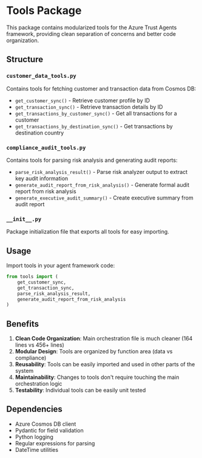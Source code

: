 # Tools Package

This package contains modularized tools for the Azure Trust Agents framework, providing clean separation of concerns and better code organization.

## Structure

### `customer_data_tools.py`
Contains tools for fetching customer and transaction data from Cosmos DB:
- `get_customer_sync()` - Retrieve customer profile by ID
- `get_transaction_sync()` - Retrieve transaction details by ID
- `get_transactions_by_customer_sync()` - Get all transactions for a customer
- `get_transactions_by_destination_sync()` - Get transactions by destination country

### `compliance_audit_tools.py`
Contains tools for parsing risk analysis and generating audit reports:
- `parse_risk_analysis_result()` - Parse risk analyzer output to extract key audit information
- `generate_audit_report_from_risk_analysis()` - Generate formal audit report from risk analysis
- `generate_executive_audit_summary()` - Create executive summary from audit report

### `__init__.py`
Package initialization file that exports all tools for easy importing.

## Usage

Import tools in your agent framework code:

```python
from tools import (
    get_customer_sync,
    get_transaction_sync,
    parse_risk_analysis_result,
    generate_audit_report_from_risk_analysis
)
```

## Benefits

1. **Clean Code Organization**: Main orchestration file is much cleaner (164 lines vs 456+ lines)
2. **Modular Design**: Tools are organized by function area (data vs compliance)
3. **Reusability**: Tools can be easily imported and used in other parts of the system
4. **Maintainability**: Changes to tools don't require touching the main orchestration logic
5. **Testability**: Individual tools can be easily unit tested

## Dependencies

- Azure Cosmos DB client
- Pydantic for field validation
- Python logging
- Regular expressions for parsing
- DateTime utilities